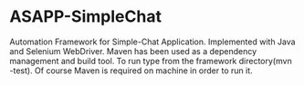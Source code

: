 # ASAPP-SimpleChat

Automation Framework for Simple-Chat Application. Implemented with Java and Selenium WebDriver. Maven has been used as a dependency management and build tool.
To run type from the framework directory(mvn -test). Of course Maven is required on machine in order to run it. 
